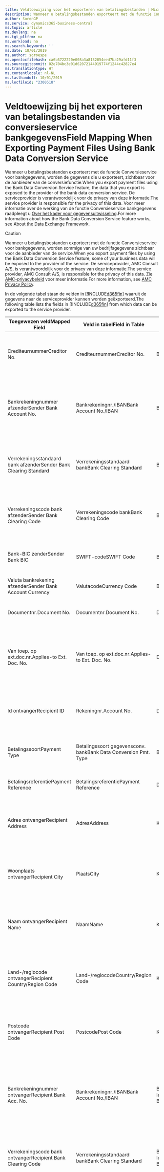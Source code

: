 ```yaml
---
title: Veldtoewijzing voor het exporteren van betalingsbestanden | Microsoft Docs
description: Wanneer u betalingsbestanden exporteert met de functie Conversieservice voor bankgegevens, worden de gegevens die u exporteert, zichtbaar voor de aanbieder van de conversiefunctie.
author: SorenGP
ms.service: dynamics365-business-central
ms.topic: article
ms.devlang: na
ms.tgt_pltfrm: na
ms.workload: na
ms.search.keywords: ''
ms.date: 10/01/2019
ms.author: sgroespe
ms.openlocfilehash: ca6b3722220e008a3a8132054eed7ba29afd11f3
ms.sourcegitcommit: 02e704bc3e01d62072144919774f1244c42827e4
ms.translationtype: HT
ms.contentlocale: nl-NL
ms.lasthandoff: 10/01/2019
ms.locfileid: "2300518"
---
```

# <a name="field-mapping-when-exporting-payment-files-using-bank-data-conversion-service"></a><span data-ttu-id="052c0-103">Veldtoewijzing bij het exporteren van betalingsbestanden via conversieservice bankgegevens</span><span class="sxs-lookup"><span data-stu-id="052c0-103">Field Mapping When Exporting Payment Files Using Bank Data Conversion Service</span></span>
<span data-ttu-id="052c0-104">Wanneer u betalingsbestanden exporteert met de functie Conversieservice voor bankgegevens, worden de gegevens die u exporteert, zichtbaar voor de aanbieder van de conversiefunctie.</span><span class="sxs-lookup"><span data-stu-id="052c0-104">When you export payment files using the Bank Data Conversion Service feature, the data that you export is exposed to the provider of the bank data conversion service.</span></span> <span data-ttu-id="052c0-105">De serviceprovider is verantwoordelijk voor de privacy van deze informatie.</span><span class="sxs-lookup"><span data-stu-id="052c0-105">The service provider is responsible for the privacy of this data.</span></span> <span data-ttu-id="052c0-106">Voor meer informatie over de werking van de functie Conversieservice bankgegevens raadpleegt u [Over het kader voor gegevensuitwisseling](across-about-the-data-exchange-framework.md).</span><span class="sxs-lookup"><span data-stu-id="052c0-106">For more information about how the Bank Data Conversion Service feature works, see [About the Data Exchange Framework](across-about-the-data-exchange-framework.md).</span></span>  

> [!CAUTION]  
>  <span data-ttu-id="052c0-107">Wanneer u betalingsbestanden exporteert met de functie Conversieservice voor bankgegevens, worden sommige van uw bedrijfsgegevens zichtbaar voor de aanbieder van de service.</span><span class="sxs-lookup"><span data-stu-id="052c0-107">When you export payment files by using the Bank Data Conversion Service feature, some of your business data will be exposed to the provider of the service.</span></span> <span data-ttu-id="052c0-108">De serviceprovider, AMC Consult A/S, is verantwoordelijk voor de privacy van deze informatie.</span><span class="sxs-lookup"><span data-stu-id="052c0-108">The service provider, AMC Consult A/S, is responsible for the privacy of this data.</span></span> <span data-ttu-id="052c0-109">Zie [AMC-privacybeleid](https://go.microsoft.com/fwlink/?LinkId=510158) voor meer informatie.</span><span class="sxs-lookup"><span data-stu-id="052c0-109">For more information, see [AMC Privacy Policy](https://go.microsoft.com/fwlink/?LinkId=510158).</span></span>  

<span data-ttu-id="052c0-110">In de volgende tabel staan de velden in [!INCLUDE[d365fin](includes/d365fin_md.md)] waaruit de gegevens naar de serviceprovider kunnen worden geëxporteerd.</span><span class="sxs-lookup"><span data-stu-id="052c0-110">The following table lists the fields in [!INCLUDE[d365fin](includes/d365fin_md.md)] from which data can be exported to the service provider.</span></span>  

|<span data-ttu-id="052c0-111">Toegewezen veld</span><span class="sxs-lookup"><span data-stu-id="052c0-111">Mapped Field</span></span>|<span data-ttu-id="052c0-112">Veld in tabel</span><span class="sxs-lookup"><span data-stu-id="052c0-112">Field in Table</span></span>|<span data-ttu-id="052c0-113">Tafel</span><span class="sxs-lookup"><span data-stu-id="052c0-113">Table</span></span>|<span data-ttu-id="052c0-114">Omschrijving</span><span class="sxs-lookup"><span data-stu-id="052c0-114">Description</span></span>|  
|------------------|--------------------|-----------|---------------------------------------|  
|<span data-ttu-id="052c0-115">Crediteurnummer</span><span class="sxs-lookup"><span data-stu-id="052c0-115">Creditor No.</span></span>|<span data-ttu-id="052c0-116">Crediteurnummer</span><span class="sxs-lookup"><span data-stu-id="052c0-116">Creditor No.</span></span>|<span data-ttu-id="052c0-117">Bankrekening</span><span class="sxs-lookup"><span data-stu-id="052c0-117">Bank Account</span></span>|<span data-ttu-id="052c0-118">De identificatie die door uw bank aan uw bedrijf is toegewezen om betalingen te innen</span><span class="sxs-lookup"><span data-stu-id="052c0-118">The identifier assigned to your company by your bank to collect payments</span></span>|  
|<span data-ttu-id="052c0-119">Bankrekeningnummer afzender</span><span class="sxs-lookup"><span data-stu-id="052c0-119">Sender Bank Account No.</span></span>|<span data-ttu-id="052c0-120">Bankrekeningnr./IBAN</span><span class="sxs-lookup"><span data-stu-id="052c0-120">Bank Account No./IBAN</span></span>|<span data-ttu-id="052c0-121">Bankrekening</span><span class="sxs-lookup"><span data-stu-id="052c0-121">Bank Account</span></span>|<span data-ttu-id="052c0-122">Het bankrekeningnummer van uw bedrijf (IBAN of ander) dat is opgegeven op de bankrekeningkaart</span><span class="sxs-lookup"><span data-stu-id="052c0-122">Your company's bank account number (IBAN or other) that is specified on the bank account card</span></span>|  
|<span data-ttu-id="052c0-123">Verrekeningsstandaard bank afzender</span><span class="sxs-lookup"><span data-stu-id="052c0-123">Sender Bank Clearing Standard</span></span>|<span data-ttu-id="052c0-124">Verrekeningsstandaard bank</span><span class="sxs-lookup"><span data-stu-id="052c0-124">Bank Clearing Standard</span></span>|<span data-ttu-id="052c0-125">Bankrekening</span><span class="sxs-lookup"><span data-stu-id="052c0-125">Bank Account</span></span>|<span data-ttu-id="052c0-126">Het nationale banknamenregister dat voor de bankrekening van de afzender wordt gebruikt</span><span class="sxs-lookup"><span data-stu-id="052c0-126">The national bank names register used for the sender bank account</span></span>|  
|<span data-ttu-id="052c0-127">Verrekeningscode bank afzender</span><span class="sxs-lookup"><span data-stu-id="052c0-127">Sender Bank Clearing Code</span></span>|<span data-ttu-id="052c0-128">Verrekeningscode bank</span><span class="sxs-lookup"><span data-stu-id="052c0-128">Bank Clearing Code</span></span>|<span data-ttu-id="052c0-129">Bankrekening</span><span class="sxs-lookup"><span data-stu-id="052c0-129">Bank Account</span></span>|<span data-ttu-id="052c0-130">De identificatie van de bankrekening van de afzender met betrekking tot het gebruikte banknamenregister</span><span class="sxs-lookup"><span data-stu-id="052c0-130">The identifier of the sender's bank in relation to the bank names register used</span></span>|  
|<span data-ttu-id="052c0-131">Bank-BIC zender</span><span class="sxs-lookup"><span data-stu-id="052c0-131">Sender Bank BIC</span></span>|<span data-ttu-id="052c0-132">SWIFT-code</span><span class="sxs-lookup"><span data-stu-id="052c0-132">SWIFT Code</span></span>|<span data-ttu-id="052c0-133">Bankrekening</span><span class="sxs-lookup"><span data-stu-id="052c0-133">Bank Account</span></span>|<span data-ttu-id="052c0-134">De SWIFT-identificatie van de bankrekening van de afzender</span><span class="sxs-lookup"><span data-stu-id="052c0-134">The SWIFT identifier of the sender bank account</span></span>|  
|<span data-ttu-id="052c0-135">Valuta bankrekening afzender</span><span class="sxs-lookup"><span data-stu-id="052c0-135">Sender Bank Account Currency</span></span>|<span data-ttu-id="052c0-136">Valutacode</span><span class="sxs-lookup"><span data-stu-id="052c0-136">Currency Code</span></span>|<span data-ttu-id="052c0-137">Bankrekening</span><span class="sxs-lookup"><span data-stu-id="052c0-137">Bank Account</span></span>|<span data-ttu-id="052c0-138">Valutacode van de bankrekening afzender</span><span class="sxs-lookup"><span data-stu-id="052c0-138">The sender bank account Currency Code</span></span>|  
|<span data-ttu-id="052c0-139">Documentnr.</span><span class="sxs-lookup"><span data-stu-id="052c0-139">Document No.</span></span>|<span data-ttu-id="052c0-140">Documentnr.</span><span class="sxs-lookup"><span data-stu-id="052c0-140">Document No.</span></span>|<span data-ttu-id="052c0-141">Dagboekregel</span><span class="sxs-lookup"><span data-stu-id="052c0-141">General Journal Line</span></span>|<span data-ttu-id="052c0-142">Het documentnummer van de betalingsregel</span><span class="sxs-lookup"><span data-stu-id="052c0-142">The document number of the payment line</span></span>|  
|<span data-ttu-id="052c0-143">Van toep. op ext.doc.nr.</span><span class="sxs-lookup"><span data-stu-id="052c0-143">Applies-to Ext. Doc. No.</span></span>|<span data-ttu-id="052c0-144">Van toep. op ext.doc.nr.</span><span class="sxs-lookup"><span data-stu-id="052c0-144">Applies-to Ext. Doc. No.</span></span>|<span data-ttu-id="052c0-145">Dagboekregel</span><span class="sxs-lookup"><span data-stu-id="052c0-145">General Journal Line</span></span>|<span data-ttu-id="052c0-146">Het externe documentnummer van de factuur of creditnota waarmee de betalingsregel wordt vereffend</span><span class="sxs-lookup"><span data-stu-id="052c0-146">The external document number of the invoice or credit memo that the payment line is applied to</span></span>|  
|<span data-ttu-id="052c0-147">Id ontvanger</span><span class="sxs-lookup"><span data-stu-id="052c0-147">Recipient ID</span></span>|<span data-ttu-id="052c0-148">Rekeningnr.</span><span class="sxs-lookup"><span data-stu-id="052c0-148">Account No.</span></span>|<span data-ttu-id="052c0-149">Dagboekregel</span><span class="sxs-lookup"><span data-stu-id="052c0-149">General Journal Line</span></span>|<span data-ttu-id="052c0-150">Het klant- of leveranciersnummer dat wordt opgegeven op de betalingsregel</span><span class="sxs-lookup"><span data-stu-id="052c0-150">The customer or vendor number that is specified on the payment line</span></span>|  
|<span data-ttu-id="052c0-151">Betalingssoort</span><span class="sxs-lookup"><span data-stu-id="052c0-151">Payment Type</span></span>|<span data-ttu-id="052c0-152">Betalingssoort gegevensconv. bank</span><span class="sxs-lookup"><span data-stu-id="052c0-152">Bank Data Conversion Pmt. Type</span></span>|<span data-ttu-id="052c0-153">Betalingswijze</span><span class="sxs-lookup"><span data-stu-id="052c0-153">Payment Method</span></span>|<span data-ttu-id="052c0-154">Het soort bankoverboeking, bijvoorbeeld binnenlands of internationaal</span><span class="sxs-lookup"><span data-stu-id="052c0-154">The type of bank transfer, such as domestic or international</span></span>|  
|<span data-ttu-id="052c0-155">Betalingsreferentie</span><span class="sxs-lookup"><span data-stu-id="052c0-155">Payment Reference</span></span>|<span data-ttu-id="052c0-156">Betalingsreferentie</span><span class="sxs-lookup"><span data-stu-id="052c0-156">Payment Reference</span></span>|<span data-ttu-id="052c0-157">Dagboekregel</span><span class="sxs-lookup"><span data-stu-id="052c0-157">General Journal Line</span></span>|<span data-ttu-id="052c0-158">De betalingsverwijzing van de betalingsregel</span><span class="sxs-lookup"><span data-stu-id="052c0-158">The payment reference of the payment line</span></span>|  
|<span data-ttu-id="052c0-159">Adres ontvanger</span><span class="sxs-lookup"><span data-stu-id="052c0-159">Recipient Address</span></span>|<span data-ttu-id="052c0-160">Adres</span><span class="sxs-lookup"><span data-stu-id="052c0-160">Address</span></span>|<span data-ttu-id="052c0-161">Klant/Leverancier</span><span class="sxs-lookup"><span data-stu-id="052c0-161">Customer/Vendor</span></span>|<span data-ttu-id="052c0-162">Het adres van de ontvanger die wordt opgegeven op de klanten- of leverancierskaart</span><span class="sxs-lookup"><span data-stu-id="052c0-162">The recipient address that is specified on the customer or vendor card</span></span>|  
|<span data-ttu-id="052c0-163">Woonplaats ontvanger</span><span class="sxs-lookup"><span data-stu-id="052c0-163">Recipient City</span></span>|<span data-ttu-id="052c0-164">Plaats</span><span class="sxs-lookup"><span data-stu-id="052c0-164">City</span></span>|<span data-ttu-id="052c0-165">Klant/Leverancier</span><span class="sxs-lookup"><span data-stu-id="052c0-165">Customer/Vendor</span></span>|<span data-ttu-id="052c0-166">De woonplaats van de ontvanger die wordt opgegeven op de klanten- of leverancierskaart</span><span class="sxs-lookup"><span data-stu-id="052c0-166">The recipient city that is specified on the customer or vendor card</span></span>|  
|<span data-ttu-id="052c0-167">Naam ontvanger</span><span class="sxs-lookup"><span data-stu-id="052c0-167">Recipient Name</span></span>|<span data-ttu-id="052c0-168">Naam</span><span class="sxs-lookup"><span data-stu-id="052c0-168">Name</span></span>|<span data-ttu-id="052c0-169">Klant/Leverancier</span><span class="sxs-lookup"><span data-stu-id="052c0-169">Customer/Vendor</span></span>|<span data-ttu-id="052c0-170">De naam van de ontvanger die wordt opgegeven op de klanten- of leverancierskaart</span><span class="sxs-lookup"><span data-stu-id="052c0-170">The recipient name that is specified on the customer or vendor card</span></span>|  
|<span data-ttu-id="052c0-171">Land-/regiocode ontvanger</span><span class="sxs-lookup"><span data-stu-id="052c0-171">Recipient Country/Region Code</span></span>|<span data-ttu-id="052c0-172">Land-/regiocode</span><span class="sxs-lookup"><span data-stu-id="052c0-172">Country/Region Code</span></span>|<span data-ttu-id="052c0-173">Klant/Leverancier</span><span class="sxs-lookup"><span data-stu-id="052c0-173">Customer/Vendor</span></span>|<span data-ttu-id="052c0-174">De land-/regiocode van de ontvanger die wordt opgegeven op de klanten- of leverancierskaart</span><span class="sxs-lookup"><span data-stu-id="052c0-174">The recipient country/region code that is specified on the customer or vendor card</span></span>|  
|<span data-ttu-id="052c0-175">Postcode ontvanger</span><span class="sxs-lookup"><span data-stu-id="052c0-175">Recipient Post Code</span></span>|<span data-ttu-id="052c0-176">Postcode</span><span class="sxs-lookup"><span data-stu-id="052c0-176">Post Code</span></span>|<span data-ttu-id="052c0-177">Klant/Leverancier</span><span class="sxs-lookup"><span data-stu-id="052c0-177">Customer/Vendor</span></span>|<span data-ttu-id="052c0-178">De postcode van de ontvanger die wordt opgegeven op de klanten- of leverancierskaart</span><span class="sxs-lookup"><span data-stu-id="052c0-178">The recipient post code that is specified on the customer or vendor card</span></span>|  
|<span data-ttu-id="052c0-179">Bankrekeningnummer ontvanger</span><span class="sxs-lookup"><span data-stu-id="052c0-179">Recipient Bank Acc. No.</span></span>|<span data-ttu-id="052c0-180">Bankrekeningnr./IBAN</span><span class="sxs-lookup"><span data-stu-id="052c0-180">Bank Account No./IBAN</span></span>|<span data-ttu-id="052c0-181">Bankrekening klant/Bankrekening leverancier</span><span class="sxs-lookup"><span data-stu-id="052c0-181">Customer Bank Account/Vendor Bank Account</span></span>|<span data-ttu-id="052c0-182">Het nummer van de bankrekening (IBAN of ander) van de ontvanger dat is opgegeven op de bankrekeningkaart van de klant of leverancier</span><span class="sxs-lookup"><span data-stu-id="052c0-182">The recipient bank account number (IBAN or other) that is specified on the customer or vendor bank account card</span></span>|  
|<span data-ttu-id="052c0-183">Verrekeningscode bank ontvanger</span><span class="sxs-lookup"><span data-stu-id="052c0-183">Recipient Bank Clearing Code</span></span>|<span data-ttu-id="052c0-184">Verrekeningsstandaard bank</span><span class="sxs-lookup"><span data-stu-id="052c0-184">Bank Clearing Standard</span></span>|<span data-ttu-id="052c0-185">Bankrekening klant/Bankrekening leverancier</span><span class="sxs-lookup"><span data-stu-id="052c0-185">Customer Bank Account/Vendor Bank Account</span></span>|<span data-ttu-id="052c0-186">Het nationale banknamenregister dat voor de bankrekening van de ontvanger wordt gebruikt</span><span class="sxs-lookup"><span data-stu-id="052c0-186">The national bank names register used for the recipient bank account</span></span>|  
|<span data-ttu-id="052c0-187">Verrekeningsstand. bank ontvanger</span><span class="sxs-lookup"><span data-stu-id="052c0-187">Recipient Bank Clearing Std.</span></span>|<span data-ttu-id="052c0-188">Verrekeningscode bank</span><span class="sxs-lookup"><span data-stu-id="052c0-188">Bank Clearing Code</span></span>|<span data-ttu-id="052c0-189">Bankrekening klant/Bankrekening leverancier</span><span class="sxs-lookup"><span data-stu-id="052c0-189">Customer Bank Account/Vendor Bank Account</span></span>|<span data-ttu-id="052c0-190">De identificatie van de bankrekening van de ontvanger met betrekking tot het banknamenregister dat wordt gebruikt</span><span class="sxs-lookup"><span data-stu-id="052c0-190">The identifier of the recipient bank account in relation to the bank names register that is used</span></span>|  
|<span data-ttu-id="052c0-191">E-mailadres ontvanger</span><span class="sxs-lookup"><span data-stu-id="052c0-191">Recipient Email Address</span></span>|<span data-ttu-id="052c0-192">E-mail</span><span class="sxs-lookup"><span data-stu-id="052c0-192">E-Mail</span></span>|<span data-ttu-id="052c0-193">Klant/Leverancier</span><span class="sxs-lookup"><span data-stu-id="052c0-193">Customer/Vendor</span></span>|<span data-ttu-id="052c0-194">Het e-mailadres van de ontvanger</span><span class="sxs-lookup"><span data-stu-id="052c0-194">The email address of the recipient</span></span>|  
|<span data-ttu-id="052c0-195">Bericht aan ontvanger 1</span><span class="sxs-lookup"><span data-stu-id="052c0-195">Message To Recipient 1</span></span>|<span data-ttu-id="052c0-196">Bericht aan ontvanger</span><span class="sxs-lookup"><span data-stu-id="052c0-196">Message to Recipient</span></span>|<span data-ttu-id="052c0-197">Dagboekregel</span><span class="sxs-lookup"><span data-stu-id="052c0-197">General Journal Line</span></span>|<span data-ttu-id="052c0-198">Het bericht aan de ontvanger die is opgegeven op de betalingsregel</span><span class="sxs-lookup"><span data-stu-id="052c0-198">The message to recipient that is specified on the payment line</span></span>|  
|<span data-ttu-id="052c0-199">Bedrag</span><span class="sxs-lookup"><span data-stu-id="052c0-199">Amount</span></span>|<span data-ttu-id="052c0-200">Bedrag</span><span class="sxs-lookup"><span data-stu-id="052c0-200">Amount</span></span>|<span data-ttu-id="052c0-201">Dagboekregel</span><span class="sxs-lookup"><span data-stu-id="052c0-201">General Journal Line</span></span>|<span data-ttu-id="052c0-202">Het bedrag op de betalingsregel</span><span class="sxs-lookup"><span data-stu-id="052c0-202">The amount on the payment line</span></span>|  
|<span data-ttu-id="052c0-203">Valutacode</span><span class="sxs-lookup"><span data-stu-id="052c0-203">Currency Code</span></span>|<span data-ttu-id="052c0-204">Valutacode</span><span class="sxs-lookup"><span data-stu-id="052c0-204">Currency Code</span></span>|<span data-ttu-id="052c0-205">Dagboekregel</span><span class="sxs-lookup"><span data-stu-id="052c0-205">General Journal Line</span></span>|<span data-ttu-id="052c0-206">De valutacode op de betalingsregel</span><span class="sxs-lookup"><span data-stu-id="052c0-206">The currency code on the payment line</span></span>|  
|<span data-ttu-id="052c0-207">Overdrachtsdatum</span><span class="sxs-lookup"><span data-stu-id="052c0-207">Transfer Date</span></span>|<span data-ttu-id="052c0-208">Boekingsdatum</span><span class="sxs-lookup"><span data-stu-id="052c0-208">Posting Date</span></span>|<span data-ttu-id="052c0-209">Dagboekregel</span><span class="sxs-lookup"><span data-stu-id="052c0-209">General Journal Line</span></span>|<span data-ttu-id="052c0-210">De boekingsdatum van de betalingsregel</span><span class="sxs-lookup"><span data-stu-id="052c0-210">The posting date of the payment line</span></span>|  
|<span data-ttu-id="052c0-211">Factuurbedrag</span><span class="sxs-lookup"><span data-stu-id="052c0-211">Invoice Amount</span></span>|<span data-ttu-id="052c0-212">Oorspronkelijk bedrag</span><span class="sxs-lookup"><span data-stu-id="052c0-212">Original Amount</span></span>|<span data-ttu-id="052c0-213">Klantenpost/Leverancierspost</span><span class="sxs-lookup"><span data-stu-id="052c0-213">Customer/Vendor Ledger Entry</span></span>|<span data-ttu-id="052c0-214">Het bedrag op de post waarmee de betaling wordt vereffend</span><span class="sxs-lookup"><span data-stu-id="052c0-214">The amount on the entry that the payment is applied to</span></span>|  
|<span data-ttu-id="052c0-215">Factuurdatum</span><span class="sxs-lookup"><span data-stu-id="052c0-215">Invoice Date</span></span>|<span data-ttu-id="052c0-216">Documentdatum</span><span class="sxs-lookup"><span data-stu-id="052c0-216">Document Date</span></span>|<span data-ttu-id="052c0-217">Klantenpost/Leverancierspost</span><span class="sxs-lookup"><span data-stu-id="052c0-217">Customer/Vendor Ledger Entry</span></span>|<span data-ttu-id="052c0-218">De factuurdatum op de post waarmee de betaling wordt vereffend</span><span class="sxs-lookup"><span data-stu-id="052c0-218">The invoice date on the entry that the payment is applied to</span></span>|  
|<span data-ttu-id="052c0-219">Adres bank ontvanger</span><span class="sxs-lookup"><span data-stu-id="052c0-219">Recipient Bank Address</span></span>|<span data-ttu-id="052c0-220">Adres</span><span class="sxs-lookup"><span data-stu-id="052c0-220">Address</span></span>|<span data-ttu-id="052c0-221">Bankrekening klant/Bankrekening leverancier</span><span class="sxs-lookup"><span data-stu-id="052c0-221">Customer Bank Account/Vendor Bank Account</span></span>|<span data-ttu-id="052c0-222">Het adres van de bankrekening van de ontvanger dat is opgegeven op de bankrekeningkaart van de klant of leverancier</span><span class="sxs-lookup"><span data-stu-id="052c0-222">The recipient bank account address that is specified on the customer or vendor bank account card</span></span>|  
|<span data-ttu-id="052c0-223">Het adres van de bankrekening van de ontvanger dat is opgegeven op de bankrekeningkaart van de klant of leverancier</span><span class="sxs-lookup"><span data-stu-id="052c0-223">The recipient bank account address that is specified on the customer or vendor bank account card</span></span>|<span data-ttu-id="052c0-224">Plaats</span><span class="sxs-lookup"><span data-stu-id="052c0-224">City</span></span>|<span data-ttu-id="052c0-225">Bankrekening klant/Bankrekening leverancier</span><span class="sxs-lookup"><span data-stu-id="052c0-225">Customer Bank Account/Vendor Bank Account</span></span>|<span data-ttu-id="052c0-226">De plaats van de bankrekening van de ontvanger die is opgegeven op de bankrekeningkaart van de klant of leverancier</span><span class="sxs-lookup"><span data-stu-id="052c0-226">The recipient bank account city that is specified on the customer or vendor bank account card</span></span>|  
|<span data-ttu-id="052c0-227">Banknaam ontvanger</span><span class="sxs-lookup"><span data-stu-id="052c0-227">Recipient Bank Name</span></span>|<span data-ttu-id="052c0-228">Naam</span><span class="sxs-lookup"><span data-stu-id="052c0-228">Name</span></span>|<span data-ttu-id="052c0-229">Bankrekening klant/Bankrekening leverancier</span><span class="sxs-lookup"><span data-stu-id="052c0-229">Customer Bank Account/Vendor Bank Account</span></span>|<span data-ttu-id="052c0-230">De naam van de bankrekening van de ontvanger die is opgegeven op de bankrekeningkaart van de klant of leverancier</span><span class="sxs-lookup"><span data-stu-id="052c0-230">The recipient bank account name that is specified on the customer or vendor bank account card</span></span>|  
|<span data-ttu-id="052c0-231">Land/regio bank ontvanger</span><span class="sxs-lookup"><span data-stu-id="052c0-231">Recipient Bank Country/Region</span></span>|<span data-ttu-id="052c0-232">Land-/regiocode</span><span class="sxs-lookup"><span data-stu-id="052c0-232">Country/Region Code</span></span>|<span data-ttu-id="052c0-233">Bankrekening klant/Bankrekening leverancier</span><span class="sxs-lookup"><span data-stu-id="052c0-233">Customer Bank Account/Vendor Bank Account</span></span>|<span data-ttu-id="052c0-234">Het land/de regio van bankrekening van de ontvanger dat/die is opgegeven op de bankrekeningkaart van de klant of leverancier</span><span class="sxs-lookup"><span data-stu-id="052c0-234">The recipient bank account country/region that is specified on the customer or vendor bank account card</span></span>|  
|<span data-ttu-id="052c0-235">Postcode bank ontvanger</span><span class="sxs-lookup"><span data-stu-id="052c0-235">Recipient Bank Post Code</span></span>|<span data-ttu-id="052c0-236">Postcode</span><span class="sxs-lookup"><span data-stu-id="052c0-236">Post Code</span></span>|<span data-ttu-id="052c0-237">Bankrekening klant/Bankrekening leverancier</span><span class="sxs-lookup"><span data-stu-id="052c0-237">Customer Bank Account/Vendor Bank Account</span></span>|<span data-ttu-id="052c0-238">De postcode van de bankrekening van de ontvanger die is opgegeven op de bankrekeningkaart van de klant of leverancier</span><span class="sxs-lookup"><span data-stu-id="052c0-238">The recipient bank account post code that is specified on the customer or vendor bank account card</span></span>|  
|<span data-ttu-id="052c0-239">Adres bank afzender</span><span class="sxs-lookup"><span data-stu-id="052c0-239">Sender Bank Address</span></span>|<span data-ttu-id="052c0-240">Adres</span><span class="sxs-lookup"><span data-stu-id="052c0-240">Address</span></span>|<span data-ttu-id="052c0-241">Bankrekening</span><span class="sxs-lookup"><span data-stu-id="052c0-241">Bank Account</span></span>|<span data-ttu-id="052c0-242">Het adres van de bankrekening van de afzender dat is opgegeven op de bankrekeningkaart</span><span class="sxs-lookup"><span data-stu-id="052c0-242">The sender bank account address that is specified on the bank account card</span></span>|  
|<span data-ttu-id="052c0-243">Plaats bank afzender</span><span class="sxs-lookup"><span data-stu-id="052c0-243">Sender Bank City</span></span>|<span data-ttu-id="052c0-244">Plaats</span><span class="sxs-lookup"><span data-stu-id="052c0-244">City</span></span>|<span data-ttu-id="052c0-245">Bankrekening</span><span class="sxs-lookup"><span data-stu-id="052c0-245">Bank Account</span></span>|<span data-ttu-id="052c0-246">De plaats van de bankrekening van de afzender die is opgegeven op de bankrekeningkaart</span><span class="sxs-lookup"><span data-stu-id="052c0-246">The sender bank account city that is specified on the bank account card</span></span>|  
|<span data-ttu-id="052c0-247">Banknaam afzender</span><span class="sxs-lookup"><span data-stu-id="052c0-247">Sender Bank Name</span></span>|<span data-ttu-id="052c0-248">Naam</span><span class="sxs-lookup"><span data-stu-id="052c0-248">Name</span></span>|<span data-ttu-id="052c0-249">Bankrekening</span><span class="sxs-lookup"><span data-stu-id="052c0-249">Bank Account</span></span>|<span data-ttu-id="052c0-250">De naam van de bankrekening van de afzender die is opgegeven op de bankrekeningkaart</span><span class="sxs-lookup"><span data-stu-id="052c0-250">The sender bank account name that is specified on the bank account card</span></span>|  
|<span data-ttu-id="052c0-251">Land/regiocode bank afzender</span><span class="sxs-lookup"><span data-stu-id="052c0-251">Sender Bank Country/Region</span></span>|<span data-ttu-id="052c0-252">Land-/regiocode</span><span class="sxs-lookup"><span data-stu-id="052c0-252">Country/Region Code</span></span>|<span data-ttu-id="052c0-253">Bankrekening</span><span class="sxs-lookup"><span data-stu-id="052c0-253">Bank Account</span></span>|<span data-ttu-id="052c0-254">Het land/de regio van de bankrekening van de afzender dat/die is opgegeven op de bankrekeningkaart</span><span class="sxs-lookup"><span data-stu-id="052c0-254">The sender bank account country/region that is specified on the bank account card</span></span>|  
|<span data-ttu-id="052c0-255">Postcode bank afzender</span><span class="sxs-lookup"><span data-stu-id="052c0-255">Sender Bank Post Code</span></span>|<span data-ttu-id="052c0-256">Postcode</span><span class="sxs-lookup"><span data-stu-id="052c0-256">Post Code</span></span>|<span data-ttu-id="052c0-257">Bankrekening</span><span class="sxs-lookup"><span data-stu-id="052c0-257">Bank Account</span></span>|<span data-ttu-id="052c0-258">De postcode van de bankrekening van de afzender die is opgegeven op de bankrekeningkaart</span><span class="sxs-lookup"><span data-stu-id="052c0-258">The sender bank account post code that is specified on the bank account card</span></span>|  
|<span data-ttu-id="052c0-259">Algemeen dagboeksjabloon</span><span class="sxs-lookup"><span data-stu-id="052c0-259">General Journal Template</span></span>|<span data-ttu-id="052c0-260">Dagboeksjabloon</span><span class="sxs-lookup"><span data-stu-id="052c0-260">Journal Template Name</span></span>|<span data-ttu-id="052c0-261">Dagboekregel</span><span class="sxs-lookup"><span data-stu-id="052c0-261">General Journal Line</span></span>|<span data-ttu-id="052c0-262">De dagboeksjabloon die wordt gebruikt voor de betalingsregel</span><span class="sxs-lookup"><span data-stu-id="052c0-262">The general journal template that is used for the payment line</span></span>|  
|<span data-ttu-id="052c0-263">Batchnaam financieel dagboek</span><span class="sxs-lookup"><span data-stu-id="052c0-263">General Journal Batch Name</span></span>|<span data-ttu-id="052c0-264">Dagboekbatch</span><span class="sxs-lookup"><span data-stu-id="052c0-264">Journal Batch Name</span></span>|<span data-ttu-id="052c0-265">Dagboekregel</span><span class="sxs-lookup"><span data-stu-id="052c0-265">General Journal Line</span></span>|<span data-ttu-id="052c0-266">De dagboekbatchnaam die wordt gebruikt voor de betalingsregel</span><span class="sxs-lookup"><span data-stu-id="052c0-266">The general journal batch name that is used for the payment line</span></span>|  
|<span data-ttu-id="052c0-267">Banknaam afzender - Gegevensconv.</span><span class="sxs-lookup"><span data-stu-id="052c0-267">Sender Bank Name - Data Conv.</span></span>|<span data-ttu-id="052c0-268">Banknaam - Gegevensconversie</span><span class="sxs-lookup"><span data-stu-id="052c0-268">Bank Name – Data Conv.</span></span>|<span data-ttu-id="052c0-269">Bankrekening</span><span class="sxs-lookup"><span data-stu-id="052c0-269">Bank Account</span></span>|<span data-ttu-id="052c0-270">De naam van de bankrekening van de afzender die wordt aangevraagd door de conversieservice voor bankgegevens en wordt opgegeven op de bankrekeningkaart</span><span class="sxs-lookup"><span data-stu-id="052c0-270">The sender bank account name that is requested by the bank data conversion service and specified on the bank account card</span></span>|  

## <a name="see-also"></a><span data-ttu-id="052c0-271">Zie ook</span><span class="sxs-lookup"><span data-stu-id="052c0-271">See Also</span></span>  
[<span data-ttu-id="052c0-272">Gegevensuitwisseling instellen</span><span class="sxs-lookup"><span data-stu-id="052c0-272">Setting Up Data Exchange</span></span>](across-set-up-data-exchange.md)  
<span data-ttu-id="052c0-273">[Gegevens elektronisch uitwisselen](across-data-exchange.md)
[Conversieservice voor bankgegevens instellen](bank-how-setup-bank-data-conversion-service.md) </span><span class="sxs-lookup"><span data-stu-id="052c0-273">[Exchanging Data Electronically](across-data-exchange.md)
[Set Up the Bank Data Conversion Service](bank-how-setup-bank-data-conversion-service.md) </span></span>  
[<span data-ttu-id="052c0-274">Betalingen verrichten met de conversieservice van bankgegevens of SEPA-overmaking</span><span class="sxs-lookup"><span data-stu-id="052c0-274">Make Payments with Bank Data Conversion Service or SEPA Credit Transfer</span></span>](finance-make-payments-with-bank-data-conversion-service-or-sepa-credit-transfer.md)   
